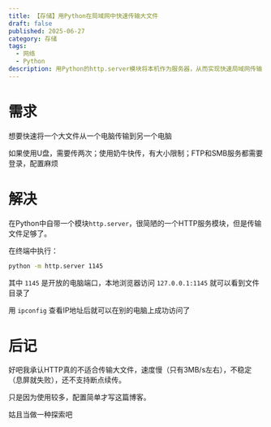 ```yaml
---
title: 【存储】用Python在局域网中快速传输大文件
draft: false
published: 2025-06-27
category: 存储
tags:
  - 网络
  - Python
description: 用Python的http.server模块将本机作为服务器，从而实现快速局域网传输
---
```

# 需求

想要快速将一个大文件从一个电脑传输到另一个电脑

如果使用U盘，需要传两次；使用奶牛快传，有大小限制；FTP和SMB服务都需要登录，配置麻烦

# 解决

在Python中自带一个模块`http.server`，很简陋的一个HTTP服务模块，但是传输文件足够了。

在终端中执行：

```bash
python -m http.server 1145
```

其中 `1145` 是开放的电脑端口，本地浏览器访问 `127.0.0.1:1145` 就可以看到文件目录了

用 `ipconfig` 查看IP地址后就可以在别的电脑上成功访问了

# 后记

好吧我承认HTTP真的不适合传输大文件，速度慢（只有3MB/s左右），不稳定（息屏就失败），还不支持断点续传。

只是因为使用较多，配置简单才写这篇博客。

姑且当做一种探索吧